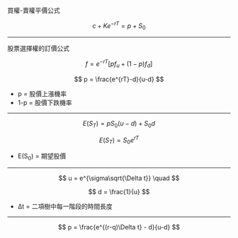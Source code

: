 買權-賣權平價公式

$$ c + Ke^{-rT} = p + S_0 $$

---

股票選擇權的訂價公式

$$ f = e^{-rT}[pf_u + (1-p) f_d] $$

$$ p = \frac{e^{rT}-d}{u-d} $$

- p = 股價上漲機率
- 1-p = 股價下跌機率

---

$$ E(S_T) = pS_0(u-d) + S_0d $$

$$ E(S_T) = S_0e^{rT} $$

- E(S<sub>0</sub>) = 期望股價

---

$$ u = e^{\sigma\sqrt{\Delta t}} \quad $$

$$ d = \frac{1}{u} $$

- Δt = 二項樹中每一階段的時間長度

---

$$ p = \frac{e^{(r-q)\Delta t} - d}{u-d} $$

